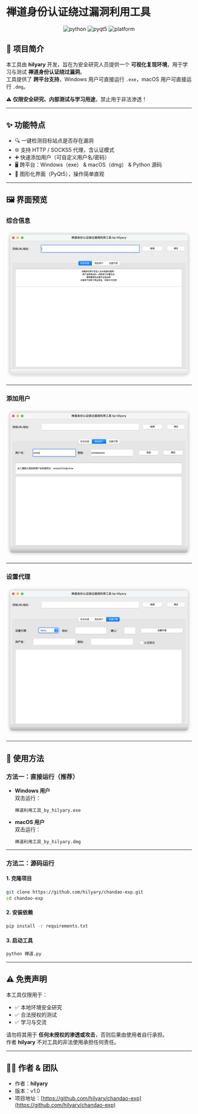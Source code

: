 # 禅道身份认证绕过漏洞利用工具

<p align="center">
  <img src="https://img.shields.io/badge/Python-3.9+-blue.svg" alt="python">
  <img src="https://img.shields.io/badge/PyQt5-GUI-green.svg" alt="pyqt5">
  <img src="https://img.shields.io/badge/Platform-Windows%20%7C%20macOS-lightgrey.svg" alt="platform">
</p>


## 📖 项目简介

本工具由 **hilyary** 开发，旨在为安全研究人员提供一个 **可视化复现环境**，用于学习与测试 **禅道身份认证绕过漏洞**。  
工具提供了 **跨平台支持**，Windows 用户可直接运行 `.exe`，macOS 用户可直接运行 `.dmg`。

⚠️ **仅限安全研究、内部测试与学习用途**，禁止用于非法渗透！  

---

## ✨ 功能特点

- 🔍 一键检测目标站点是否存在漏洞  
- 🌐 支持 HTTP / SOCKS5 代理，含认证模式  
- ➕ 快速添加用户（可自定义用户名/密码）  
- 🖥️ 跨平台：Windows（exe） & macOS（dmg） & Python 源码  
- 🎨 图形化界面（PyQt5），操作简单直观  

---

## 🖼️ 界面预览

### 综合信息

![screenshot1.png](/assets/screenshot1.png)

---

### 添加用户

![screenshot2](assets/screenshot2.png)

---

### 设置代理

![screenshot3](assets/screenshot3.png)

---

## 🚀 使用方法

### 方法一：直接运行（推荐）

- **Windows 用户**  
  双击运行：  

  ```
  禅道利用工具_by_hilyary.exe
  ```

- **macOS 用户**  
  双击运行：  

  ```
  禅道利用工具_by_hilyary.dmg
  ```

---

### 方法二：源码运行

#### 1. 克隆项目

```bash
git clone https://github.com/hilyary/chandao-exp.git
cd chandao-exp
```

#### 2. 安装依赖

```bash
pip install -r requirements.txt
```

#### 3. 启动工具

```bash
python 禅道.py
```

---

## ⚠️ 免责声明

本工具仅限用于：

- ✅ 本地环境安全研究  
- ✅ 合法授权的测试  
- ✅ 学习与交流  

请勿将其用于 **任何未授权的渗透或攻击**，否则后果由使用者自行承担。  
作者 **hilyary** 不对工具的非法使用承担任何责任。  

---

## 🧑‍💻 作者 & 团队

- 作者：**hilyary**  
- 版本：v1.0  
- 项目地址：[https://github.com/hilyary/chandao-exp](https://github.com/hilyary/chandao-exp)  
